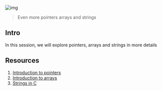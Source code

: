 ![img](https://assets.imaginablefutures.com/media/images/ALX_Logo.max-200x150.png)
> Even more pointers arrays and strings 

## Intro
In this session, we will explore pointers, arrays and strings in more details

## Resources 
1. [Introduction to pointers](https://byjus.com/gate/pointers-in-c/)
2. [Introduction to arrays](https://www.tutorialspoint.com/cprogramming/c_arrays.htm)
3. [Strings in C](https://www.tutorialspoint.com/cprogramming/c_strings.htm)
